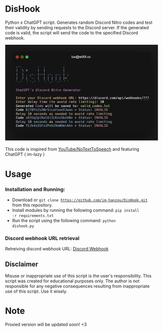 # DisHook
Python x ChatGPT script. Generates random Discord Nitro codes and test their validity by sending requests to the Discord server. If the generated code is valid, the script will send the code to the specified Discord webhook.
<br><center><img src="https://github.com/im-hanzou/DisHook/blob/main/dishook.png" width="600"></center><br>
This code is inspired from <a href="https://www.youtube.com/watch?v=-bnVGH62Yho&ab_channel=NoTextToSpeech">YouTube/NoTextToSpeech</a> and featuring ChatGPT ( im-lazy )
# Usage
### Installation and Running:
- Download or <code>git clone https://github.com/im-hanzou/DisHook.git</code> from this repository.
- Install modules by running the following command: <code>pip install -r requirements.txt</code>
- Run the script using the following command: <code>python dishook.py</code>
### Discord webhook URL retrieval
Retreiving discord webhook URL: <a href="https://support.discord.com/hc/en-us/articles/228383668-Intro-to-Webhooks">Discord Webhook<a>
## Disclaimer
Misuse or inappropriate use of this script is the user's responsibility. This script was created for educational purposes only. The author is not responsible for any negative consequences resulting from inappropriate use of this script. Use it wisely.
# Note
Proxied version will be updated soon! <3
